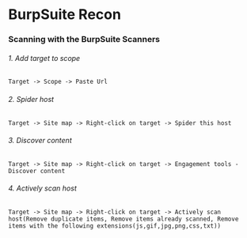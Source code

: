 # BurpSuite Recon 


### Scanning with the BurpSuite Scanners


###### 1\. Add target to scope
```
Target -> Scope -> Paste Url
```


###### 2\. Spider host
```
Target -> Site map -> Right-click on target -> Spider this host
```


###### 3\. Discover content
```
Target -> Site map -> Right-click on target -> Engagement tools - Discover content
```


###### 4\. Actively scan host
```
Target -> Site map -> Right-click on target -> Actively scan host(Remove duplicate items, Remove items already scanned, Remove items with the following extensions(js,gif,jpg,png,css,txt))
```
